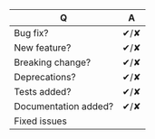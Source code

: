 <!-- Please fill out the following form (leave what's relevant) -->

| Q                    | A
| -------------------- | ---
| Bug fix?             | ✔︎/✘
| New feature?         | ✔︎/✘
| Breaking change?     | ✔︎/✘
| Deprecations?        | ✔︎/✘
| Tests added?         | ✔︎/✘
| Documentation added? | ✔︎/✘
| Fixed issues         | <!-- comma-separated list of issues fixed by the pull request, where applicable -->

<!-- Describe your changes below in detail. -->
